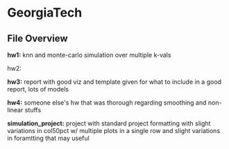 # GeorgiaTech

## File Overview

**hw1:** knn and monte-carlo simulation over multiple k-vals

hw2: 

**hw3:** report with good viz and template given for what to include in a good report, lots of models

**hw4:** someone else's hw that was thorough regarding smoothing and non-linear stuffs

**simulation_project:** project with standard project formatting with slight variations in col50pct w/ multiple plots in a single row and slight variations in foramtting that may useful
